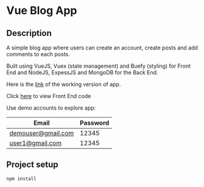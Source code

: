 # Vue Blog App

## Description

A simple blog app where users can create an account, create posts and add comments to each posts.

Built using VueJS, Vuex (state management) and Buefy (styling) for Front End and NodeJS, ExpessJS and MongoDB for the Back End.

Here is the [link](https://vue-blog-site.firebaseapp.com/) of the working version of app.

Click [here](https://github.com/alephist/vue-blog-app-client) to view Front End code

Use demo accounts to explore app:

| Email              | Password |
| ------------------ | -------- |
| demouser@gmail.com | 12345    |
| user1@gmail.com    | 12345    |

## Project setup

```
npm install
```
